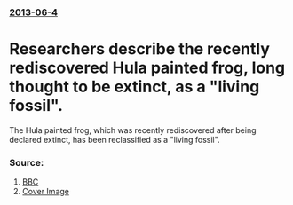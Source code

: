 ### [2013-06-4](/news/2013/06/4/index.md)

# Researchers describe the recently rediscovered Hula painted frog, long thought to be extinct, as a "living fossil". 

The Hula painted frog, which was recently rediscovered after being declared extinct, has been reclassified as a &quot;living fossil&quot;.


### Source:

1. [BBC](http://www.bbc.co.uk/news/science-environment-22770959)
1. [Cover Image](http://ichef.bbci.co.uk/news/1024/media/images/67972000/jpg/_67972484_d_nigriventer.jpg)

